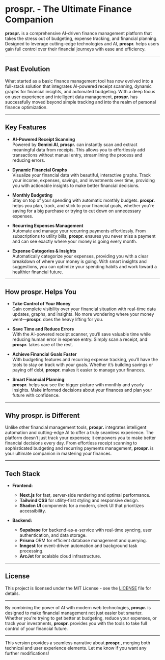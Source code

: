# **prospr. - The Ultimate Finance Companion**

**prospr.** is a comprehensive AI-driven finance management platform that takes the stress out of budgeting, expense tracking, and financial planning. Designed to leverage cutting-edge technologies and AI, **prospr.** helps users gain full control over their financial journeys with ease and efficiency.

---

## **Past Evolution**

What started as a basic finance management tool has now evolved into a full-stack solution that integrates AI-powered receipt scanning, dynamic graphs for financial insights, and automated budgeting. With a deep focus on user experience and intelligent data management, **prospr.** has successfully moved beyond simple tracking and into the realm of personal finance optimization.

---

## **Key Features**

- **AI-Powered Receipt Scanning**  
  Powered by **Gemini AI**, **prospr.** can instantly scan and extract meaningful data from receipts. This allows you to effortlessly add transactions without manual entry, streamlining the process and reducing errors.

- **Dynamic Financial Graphs**  
  Visualize your financial data with beautiful, interactive graphs. Track your income, expenses, savings, and investments over time, providing you with actionable insights to make better financial decisions.

- **Monthly Budgeting**  
  Stay on top of your spending with automatic monthly budgets. **prospr.** helps you plan, track, and stick to your financial goals, whether you're saving for a big purchase or trying to cut down on unnecessary expenses.

- **Recurring Expenses Management**  
  Automate and manage your recurring payments effortlessly. From subscriptions to utility bills, **prospr.** ensures you never miss a payment and can see exactly where your money is going every month.

- **Expense Categories & Insights**  
  Automatically categorize your expenses, providing you with a clear breakdown of where your money is going. With smart insights and suggestions, you can optimize your spending habits and work toward a healthier financial future.

---

## **How prospr. Helps You**

- **Take Control of Your Money**  
  Gain complete visibility over your financial situation with real-time data updates, graphs, and insights. No more wondering where your money went—**prospr.** does the heavy lifting for you.

- **Save Time and Reduce Errors**  
  With the AI-powered receipt scanner, you’ll save valuable time while reducing human error in expense entry. Simply scan a receipt, and **prospr.** takes care of the rest.

- **Achieve Financial Goals Faster**  
  With budgeting features and recurring expense tracking, you’ll have the tools to stay on track with your goals. Whether it’s building savings or paying off debt, **prospr.** makes it easier to manage your finances.

- **Smart Financial Planning**  
  **prospr.** helps you see the bigger picture with monthly and yearly insights. Make informed decisions about your finances and plan your future with confidence.

---

## **Why prospr. is Different**

Unlike other financial management tools, **prospr.** integrates intelligent automation and cutting-edge AI to offer a truly seamless experience. The platform doesn’t just track your expenses; it empowers you to make better financial decisions every day. From effortless receipt scanning to sophisticated budgeting and recurring payments management, **prospr.** is your ultimate companion in mastering your finances.

---

## **Tech Stack**

- **Frontend:**  
  - **Next.js** for fast, server-side rendering and optimal performance.
  - **Tailwind CSS** for utility-first styling and responsive design.
  - **Shadcn UI** components for a modern, sleek UI that prioritizes accessibility.

- **Backend:**  
  - **Supabase** for backend-as-a-service with real-time syncing, user authentication, and data storage.
  - **Prisma** ORM for efficient database management and querying.
  - **Inngest** for event-driven automation and background task processing.
  - **ArcJet** for scalable cloud infrastructure.

---

## **License**

This project is licensed under the MIT License - see the [LICENSE](LICENSE) file for details.

---

By combining the power of AI with modern web technologies, **prospr.** is designed to make financial management not just easier but smarter. Whether you're trying to get better at budgeting, reduce your expenses, or track your investments, **prospr.** provides you with the tools to take full control of your financial future.

---

This version provides a seamless narrative about **prospr.**, merging both technical and user experience elements. Let me know if you want any further modifications!
